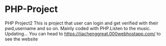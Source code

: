 # PHP-Project
PHP Project2
This is project that user can login and get verified with their pwd,username and so on.
Mainly coded with PHP.Listen to the music. 
Updating...
You can head to https://jiachenggreat.000webhostapp.com/ to see the website
